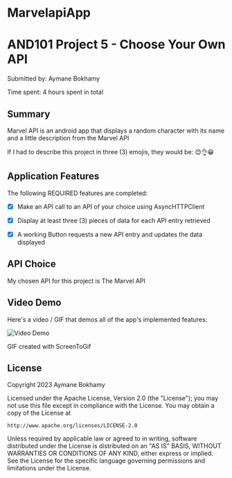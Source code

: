 # MarvelapiApp

# AND101 Project 5 - Choose Your Own API

Submitted by: Aymane Bokhamy

Time spent: 4 hours spent in total

## Summary

Marvel API is an android app that displays a random character with its name and a little description from the Marvel API

If I had to describe this project in three (3) emojis, they would be: 😊👌😁

## Application Features

The following REQUIRED features are completed:

- [x] Make an API call to an API of your choice using AsyncHTTPClient
- [x] Display at least three (3) pieces of data for each API entry retrieved
- [x] A working Button requests a new API entry and updates the data displayed


## API Choice

My chosen API for this project is The Marvel API

## Video Demo

Here's a video / GIF that demos all of the app's implemented features:

<img src= https://i.imgur.com/EFw9REW.gif title='Video Demo' width='' alt='Video Demo' />

GIF created with ScreenToGif


## License

Copyright 2023 Aymane Bokhamy

Licensed under the Apache License, Version 2.0 (the "License");
you may not use this file except in compliance with the License.
You may obtain a copy of the License at

    http://www.apache.org/licenses/LICENSE-2.0

Unless required by applicable law or agreed to in writing, software
distributed under the License is distributed on an "AS IS" BASIS,
WITHOUT WARRANTIES OR CONDITIONS OF ANY KIND, either express or implied.
See the License for the specific language governing permissions and
limitations under the License.
